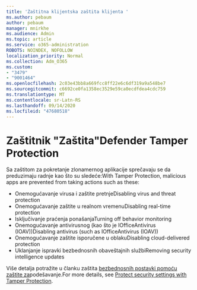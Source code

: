 ```yaml
---
title: 'Zaštitna klijentska zaštita klijenta '
ms.author: pebaum
author: pebaum
manager: mnirkhe
ms.audience: Admin
ms.topic: article
ms.service: o365-administration
ROBOTS: NOINDEX, NOFOLLOW
localization_priority: Normal
ms.collection: Adm_O365
ms.custom:
- "3479"
- "9001464"
ms.openlocfilehash: 2c03e43bb8a669fcc8ff22e6c6df319a9a548be7
ms.sourcegitcommit: c6692ce0fa1358ec3529e59ca0ecdfdea4cdc759
ms.translationtype: MT
ms.contentlocale: sr-Latn-RS
ms.lasthandoff: 09/14/2020
ms.locfileid: "47680518"
---
```

# <a name="defender-tamper-protection"></a><span data-ttu-id="9e347-102">Zaštitnik "Zaštita"</span><span class="sxs-lookup"><span data-stu-id="9e347-102">Defender Tamper Protection</span></span> 

<span data-ttu-id="9e347-103">Sa zaštitom za pokretanje zlonamernog aplikacije sprečavaju se da preduzimaju radnje kao što su sledeće:</span><span class="sxs-lookup"><span data-stu-id="9e347-103">With Tamper Protection, malicious apps are prevented from taking actions such as these:</span></span>

- <span data-ttu-id="9e347-104">Onemogućavanje virusa i zaštite pretnje</span><span class="sxs-lookup"><span data-stu-id="9e347-104">Disabling virus and threat protection</span></span>
- <span data-ttu-id="9e347-105">Onemogućavanje zaštite u realnom vremenu</span><span class="sxs-lookup"><span data-stu-id="9e347-105">Disabling real-time protection</span></span>
- <span data-ttu-id="9e347-106">Isključivanje praćenja ponašanja</span><span class="sxs-lookup"><span data-stu-id="9e347-106">Turning off behavior monitoring</span></span>
- <span data-ttu-id="9e347-107">Onemogućavanje antivirusnog (kao što je IOfficeAntivirus (IOAV))</span><span class="sxs-lookup"><span data-stu-id="9e347-107">Disabling antivirus (such as IOfficeAntivirus (IOAV))</span></span>
- <span data-ttu-id="9e347-108">Onemogućavanje zaštite isporučene u oblaku</span><span class="sxs-lookup"><span data-stu-id="9e347-108">Disabling cloud-delivered protection</span></span>
- <span data-ttu-id="9e347-109">Uklanjanje ispravki bezbednosnih obaveštajnih službi</span><span class="sxs-lookup"><span data-stu-id="9e347-109">Removing security intelligence updates</span></span>

<span data-ttu-id="9e347-110">Više detalja potražite u članku zaštita [bezbednosnih postavki pomoću zaštite za](https://docs.microsoft.com/windows/security/threat-protection/windows-defender-antivirus/prevent-changes-to-security-settings-with-tamper-protection)podešavanje.</span><span class="sxs-lookup"><span data-stu-id="9e347-110">For more details, see [Protect security settings with Tamper Protection](https://docs.microsoft.com/windows/security/threat-protection/windows-defender-antivirus/prevent-changes-to-security-settings-with-tamper-protection).</span></span>